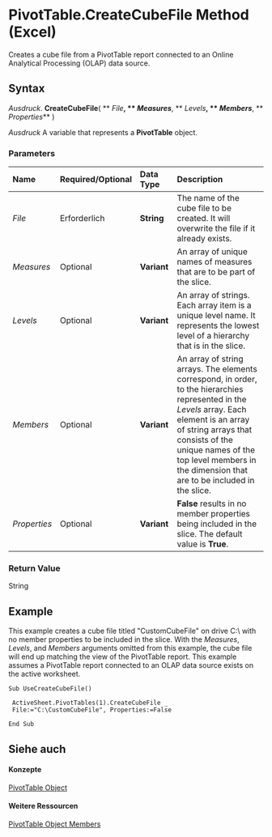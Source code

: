 
# PivotTable.CreateCubeFile Method (Excel)

Creates a cube file from a PivotTable report connected to an Online Analytical Processing (OLAP) data source.


## Syntax

 _Ausdruck_. **CreateCubeFile**( ** _File_**, ** _Measures_**, ** _Levels_**, ** _Members_**, ** _Properties_** )

 _Ausdruck_ A variable that represents a **PivotTable** object.


### Parameters



|**Name**|**Required/Optional**|**Data Type**|**Description**|
|:-----|:-----|:-----|:-----|
| _File_|Erforderlich|**String**|The name of the cube file to be created. It will overwrite the file if it already exists.|
| _Measures_|Optional|**Variant**|An array of unique names of measures that are to be part of the slice.|
| _Levels_|Optional|**Variant**|An array of strings. Each array item is a unique level name. It represents the lowest level of a hierarchy that is in the slice.|
| _Members_|Optional|**Variant**|An array of string arrays. The elements correspond, in order, to the hierarchies represented in the  _Levels_ array. Each element is an array of string arrays that consists of the unique names of the top level members in the dimension that are to be included in the slice.|
| _Properties_|Optional|**Variant**|**False** results in no member properties being included in the slice. The default value is **True**.|

### Return Value

String


## Example

This example creates a cube file titled "CustomCubeFile" on drive C:\ with no member properties to be included in the slice. With the  _Measures_,  _Levels_, and  _Members_ arguments omitted from this example, the cube file will end up matching the view of the PivotTable report. This example assumes a PivotTable report connected to an OLAP data source exists on the active worksheet.


```
Sub UseCreateCubeFile() 
 
 ActiveSheet.PivotTables(1).CreateCubeFile _ 
 File:="C:\CustomCubeFile", Properties:=False 
 
End Sub
```


## Siehe auch


#### Konzepte


[PivotTable Object](a9c1d4a0-78a9-f9a6-6daf-91cb63e45842.md)
#### Weitere Ressourcen


[PivotTable Object Members](http://msdn.microsoft.com/library/8e8d1692-cf32-63c6-a1f6-54ddcc2a4964%28Office.15%29.aspx)